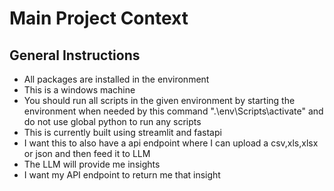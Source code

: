 # Main Project Context
 
## General Instructions
- All packages are installed in the environment
- This is a windows machine
- You should run all scripts in the given environment by starting the environment when needed by this command ".\env\Scripts\activate" and do not use global python to run any scripts
- This is currently built using streamlit and fastapi
- I want this to also have a api endpoint where I can upload a csv,xls,xlsx or json and then feed it to LLM
- The LLM will provide me insights
- I want my API endpoint to return me that insight